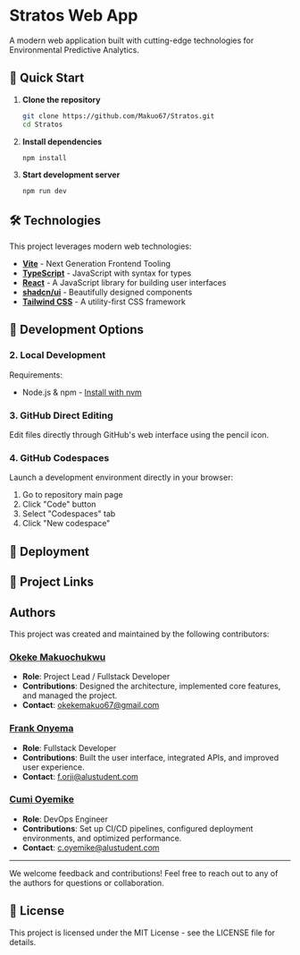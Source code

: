 # Stratos Web App

A modern web application built with cutting-edge technologies for Environmental Predictive Analytics.

## 🚀 Quick Start

1. **Clone the repository**
   ```sh
   git clone https://github.com/Makuo67/Stratos.git
   cd Stratos
   ```

2. **Install dependencies**
   ```sh
   npm install
   ```

3. **Start development server**
   ```sh
   npm run dev
   ```

## 🛠️ Technologies

This project leverages modern web technologies:

- **[Vite](https://vitejs.dev/)** - Next Generation Frontend Tooling
- **[TypeScript](https://www.typescriptlang.org/)** - JavaScript with syntax for types
- **[React](https://reactjs.org/)** - A JavaScript library for building user interfaces
- **[shadcn/ui](https://ui.shadcn.com/)** - Beautifully designed components
- **[Tailwind CSS](https://tailwindcss.com/)** - A utility-first CSS framework

## 🔧 Development Options

<!-- ### 1. Using Lovable (Recommended)
Visit the [Lovable Project](https://lovable.dev/projects/46775623-3a05-4e96-8c6b-f27cb5dc794f) to start development. Changes are automatically committed to the repository. -->

### 2. Local Development
Requirements:
- Node.js & npm - [Install with nvm](https://github.com/nvm-sh/nvm#installing-and-updating)

### 3. GitHub Direct Editing
Edit files directly through GitHub's web interface using the pencil icon.

### 4. GitHub Codespaces
Launch a development environment directly in your browser:
1. Go to repository main page
2. Click "Code" button
3. Select "Codespaces" tab
4. Click "New codespace"

## 🚀 Deployment

<!-- ### Quick Deploy
Open [Lovable](https://lovable.dev/projects/46775623-3a05-4e96-8c6b-f27cb5dc794f) and navigate to Share -> Publish. -->

<!-- ### Custom Domain
While custom domains aren't directly supported in Lovable yet, you can deploy to Netlify for custom domain support. See our [Custom domains documentation](https://docs.lovable.dev/tips-tricks/custom-domain/) for details. -->

## 🔗 Project Links

<!-- - **Project URL**: [https://lovable.dev/projects/46775623-3a05-4e96-8c6b-f27cb5dc794f](https://lovable.dev/projects/46775623-3a05-4e96-8c6b-f27cb5dc794f) -->

## Authors

This project was created and maintained by the following contributors:

### [Okeke Makuochukwu](https://github.com/Makuo67)
- **Role**: Project Lead / Fullstack Developer
- **Contributions**: Designed the architecture, implemented core features, and managed the project.
- **Contact**: [okekemakuo67@gmail.com](mailto:okekemakuo67@gmail.com)

### [Frank Onyema](https://github.com/FrankOnyemaOrji)
- **Role**: Fullstack Developer
- **Contributions**: Built the user interface, integrated APIs, and improved user experience.
- **Contact**: [f.orji@alustudent.com](mailto:f.orji@alustudent.com)

### [Cumi Oyemike](https://github.com/CtripleU)
- **Role**: DevOps Engineer
- **Contributions**: Set up CI/CD pipelines, configured deployment environments, and optimized performance.
- **Contact**: [c.oyemike@alustudent.com](mailto:c.oyemike@alustudent.com)

---

We welcome feedback and contributions! Feel free to reach out to any of the authors for questions or collaboration.

## 📝 License

This project is licensed under the MIT License - see the LICENSE file for details.
